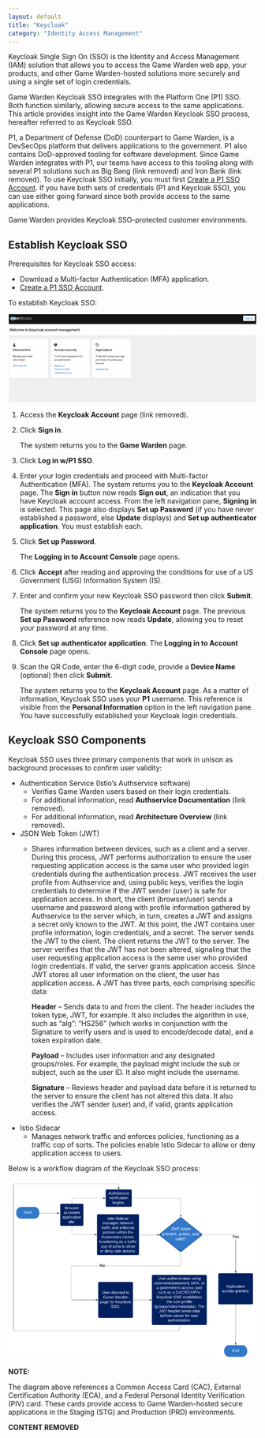 ```yaml
---
layout: default
title: "Keycloak"
category: "Identity Access Management"
---
```

Keycloak Single Sign On (SSO) is the Identity and Access Management (IAM) solution that allows you to access the Game Warden web app, your products, and other Game Warden-hosted solutions more securely and using a single set of login credentials.

Game Warden Keycloak SSO integrates with the Platform One (P1) SSO. Both function similarly, allowing secure access to the same applications. This article provides insight into the Game Warden Keycloak SSO process, hereafter referred to as Keycloak SSO.

P1, a Department of Defense (DoD) counterpart to Game Warden, is a DevSecOps platform that delivers applications to the government. P1 also contains DoD-approved tooling for software development. Since Game Warden integrates with P1, our teams have access to this tooling along with several P1 solutions such as Big Bang (link removed) and Iron Bank (link removed). To use Keycloak SSO initially, you must first [Create a P1 SSO Account](https://login.dso.mil/). If you have both sets of credentials (P1 and Keycloak SSO), you can use either going forward since both provide access to the same applications.

Game Warden provides Keycloak SSO-protected customer environments.

## Establish Keycloak SSO

Prerequisites for Keycloak SSO access:

* Download a Multi-factor Authentication (MFA) application.
* [Create a P1 SSO Account](https://login.dso.mil/).

To establish Keycloak SSO:

![Keycloak](/img/keycloak1.png)

1. Access the **Keycloak Account** page (link removed).
1. Click **Sign in**.

    The system returns you to the **Game Warden** page.

1. Click **Log in w/P1 SSO**.
1. Enter your login credentials and proceed with Multi-factor Authentication (MFA).
    The system returns you to the **Keycloak Account** page. The **Sign in** button now reads **Sign out**, an indication that you have Keycloak account access. From the left navigation pane, **Signing in** is selected. This page also displays **Set up Password** (if you have never established a password, else **Update** displays) and **Set up authenticator application**. You must establish each.

1. Click **Set up Password**. 

   The **Logging in to Account Console** page opens.
1. Click **Accept** after reading and approving the conditions for use of a US Government (USG) Information System (IS).
1. Enter and confirm your new Keycloak SSO password then click **Submit**.

    The system returns you to the **Keycloak Account** page. The previous **Set up Password** reference now reads **Update**, allowing you to reset your password at any time.
 
1. Click **Set up authenticator application**.
   The **Logging in to Account Console** page opens.
1. Scan the QR Code, enter the 6-digit code, provide a **Device Name** (optional) then click **Submit**.

   The system returns you to the **Keycloak Account** page. As a matter of information, Keycloak SSO uses your **P1** username. This reference is visible from the **Personal Information** option in the left navigation pane. You have successfully established your Keycloak login credentials.

## Keycloak SSO Components
Keycloak SSO uses three primary components that work in unison as background processes to confirm user validity:

* Authentication Service (Istio’s Authservice software)
   * Verifies Game Warden users based on their login credentials.
   * For additional information, read **Authservice Documentation** (link removed).
   * For additional information, read **Architecture Overview** (link removed).
* JSON Web Token (JWT)
   * Shares information between devices, such as a client and a server. During this process, JWT    performs authorization to ensure the user requesting application access is the same user who provided login credentials during the authentication process. JWT receives the user profile from Authservice and, using public keys, verifies the login credentials to determine if the JWT sender (user) is safe for application access. In short, the client (browser/user) sends a username and password along with profile information gathered by Authservice to the server which, in turn, creates a JWT and assigns a secret only known to the JWT. At this point, the JWT contains user profile information, login credentials, and a secret. The server sends the JWT to the client. The client returns the JWT to the server. The server verifies that the JWT has not been altered, signaling that the user requesting application access is the same user who provided login credentials. If valid, the server grants application access. Since JWT stores all user information on the client, the user has application access.
   A JWT has three parts, each comprising specific data:

     **Header** – Sends data to and from the client. The header includes the token type, JWT, for example. It also includes the algorithm in use, such as “alg”: “HS256” (which works in conjunction with the Signature to verify users and is used to encode/decode data), and a token expiration date.

     **Payload** – Includes user information and any designated groups/roles. For example, the payload might include the sub or subject, such as the user ID. It also might include the username. 
   
     **Signature** – Reviews header and payload data before it is returned to the server to ensure the client has not altered this data. It also verifies the JWT sender (user) and, if valid, grants application access.
* Istio Sidecar
   * Manages network traffic and enforces policies, functioning as a traffic cop of sorts. The policies enable Istio Sidecar to allow or deny application access to users.

Below is a workflow diagram of the Keycloak SSO process:

![Keycloak](/img/keycloak3.png)
 
**NOTE:**

The diagram above references a Common Access Card (CAC), External Certification Authority (ECA), and a Federal Personal Identity Verification (PIV) card. These cards provide access to Game Warden-hosted secure applications in the Staging (STG) and Production (PRD) environments. 

**CONTENT REMOVED**


